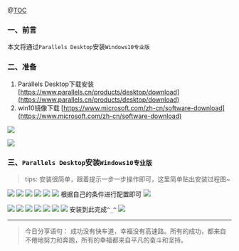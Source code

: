 @[TOC](文章目录)

### 一、前言

本文将通过`Parallels Desktop`安装`Windows10专业版`

### 二、准备

1. Parallels
   Desktop下载安装 [https://www.parallels.cn/products/desktop/download](https://www.parallels.cn/products/desktop/download)
2. win10镜像下载 [https://www.microsoft.com/zh-cn/software-download](https://www.microsoft.com/zh-cn/software-download)

![](./images/20230912151944669.png)

![](./images/20230912151944702.png)

### 三、`Parallels Desktop`安装`Windows10专业版`

> tips: 安装很简单，跟着提示一步一步操作即可，这里简单贴出安装过程图~

![](./images/20230912151944724.png)
![](./images/20230912151944754.png)
![](./images/20230912151944790.png)
![](./images/20230912151944828.png)
![](./images/20230912151944859.png)
![](./images/20230912151944893.png)
根据自己的条件进行配置即可
![](./images/20230912151944918.png)

![](./images/20230912151944943.png)
![](./images/20230912151944967.png)
![](./images/20230912151944992.png)
![](./images/20230912151945036.png)
![](./images/20230912151945064.png)
![](./images/20230912151945089.png)
![](./images/20230912151945119.png)
安装到此完成`^_^`
![](./images/20230912151945146.png)


--- 

> 今日分享语句：
> 成功没有快车道，幸福没有高速路。所有的成功，都来自不倦地努力和奔跑，所有的幸福都来自平凡的奋斗和坚持。
